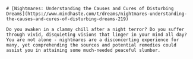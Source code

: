 
    # [Nightmares: Understanding the Causes and Cures of Disturbing Dreams](https://www.mindhaste.com/t/dreams/nightmares-understanding-the-causes-and-cures-of-disturbing-dreams-219)

    Do you awaken in a clammy chill after a night terror? Do you suffer through vivid, disquieting visions that linger in your mind all day? You are not alone - nightmares are a disconcerting experience for many, yet comprehending the sources and potential remedies could assist you in attaining some much-needed peaceful slumber.
    